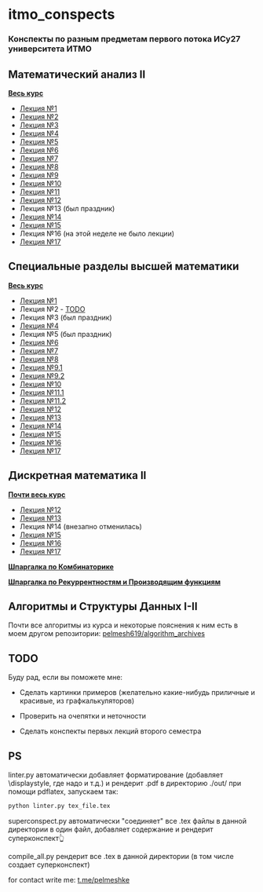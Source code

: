 # itmo_conspects

### Конспекты по разным предметам первого потока ИСy27 университета ИТМО

## Математический анализ II

[**Весь курс**](conspects/calculus/calculus_superconspect.pdf)

* [Лекция №1](conspects/calculus/calculus_2024_02_07.pdf)
* [Лекция №2](conspects/calculus/calculus_2024_02_14.pdf) 
* [Лекция №3](conspects/calculus/calculus_2024_02_21.pdf)
* [Лекция №4](conspects/calculus/calculus_2024_02_28.pdf)
* [Лекция №5](conspects/calculus/calculus_2024_03_06.pdf)
* [Лекция №6](conspects/calculus/calculus_2024_03_13.pdf)
* [Лекция №7](conspects/calculus/calculus_2024_03_20.pdf)
* [Лекция №8](conspects/calculus/calculus_2024_03_27.pdf)
* [Лекция №9](conspects/calculus/calculus_2024_04_03.pdf)
* [Лекция №10](conspects/calculus/calculus_2024_04_10.pdf)
* [Лекция №11](conspects/calculus/calculus_2024_04_17.pdf)
* [Лекция №12](conspects/calculus/calculus_2024_04_24.pdf)
* Лекция №13 (был праздник)
* [Лекция №14](conspects/calculus/calculus_2024_05_08.pdf)
* [Лекция №15](conspects/calculus/calculus_2024_05_15.pdf)
* Лекция №16 (на этой неделе не было лекции)
* [Лекция №17](conspects/calculus/calculus_2024_05_29.pdf)

## Специальные разделы высшей математики

[**Весь курс**](conspects/specsec/specsec_superconspect.pdf)

* [Лекция №1](conspects/specsec/specsec_2024_02_09.pdf)
* Лекция №2 - [TODO](specsec/specsec_2024_02_16.tex)
* Лекция №3 (был праздник)
* [Лекция №4](conspects/specsec/specsec_2024_03_01.pdf)
* Лекция №5 (был праздник)
* [Лекция №6](conspects/specsec/specsec_2024_03_15.pdf)
* [Лекция №7](conspects/specsec/specsec_2024_03_22.pdf)
* [Лекция №8](conspects/specsec/specsec_2024_03_29.pdf)
* [Лекция №9.1](conspects/specsec/specsec_2024_04_03.pdf)
* [Лекция №9.2](conspects/specsec/specsec_2024_04_05.pdf)
* [Лекция №10](conspects/specsec/specsec_2024_04_12.pdf)
* [Лекция №11.1](conspects/specsec/specsec_2024_04_17.pdf)
* [Лекция №11.2](conspects/specsec/specsec_2024_04_19.pdf)
* [Лекция №12](conspects/specsec/specsec_2024_04_26.pdf)
* [Лекция №13](conspects/specsec/specsec_2024_05_03.pdf)
* [Лекция №14](conspects/specsec/specsec_2024_05_10.pdf)
* [Лекция №15](conspects/specsec/specsec_2024_05_17.pdf)
* [Лекция №16](conspects/specsec/specsec_2024_05_22.pdf)
* [Лекция №17](conspects/specsec/specsec_2024_05_29.pdf)


## Дискретная математика II

[**Почти весь курс**](conspects/dismath/dismath_superconspect.pdf)

* [Лекция №12](conspects/dismath/dismath_2024_04_23.pdf)
* [Лекция №13](conspects/dismath/dismath_2024_04_30.pdf)
* Лекция №14 (внезапно отменилась)
* [Лекция №15](conspects/dismath/dismath_2024_05_14.pdf)
* [Лекция №16](conspects/dismath/dismath_2024_05_21.pdf)
* [Лекция №17](conspects/dismath/dismath_2024_05_28.pdf)

[**Шпаргалка по Комбинаторике**](conspects/dismath/dismath_cheatsheet_combinatorics.pdf)

[**Шпаргалка по Рекуррентностям и Производящим функциям**](conspects/dismath/dismath_cheatsheet_recurrences.pdf)

## Алгоритмы и Структуры Данных I-II

Почти все алгоритмы из курса и некоторые пояснения к ним есть в моем другом репозитории: [pelmesh619/algorithm_archives](https://github.com/pelmesh619/algorithm_archives)



## TODO

Буду рад, если вы поможете мне:

* Сделать картинки примеров (желательно какие-нибудь приличные и красивые, из графкалькуляторов)

* Проверить на очепятки и неточности

* Сделать конспекты первых лекций второго семестра

## PS

linter.py автоматически добавляет форматирование (добавляет \displaystyle, где надо и т.д.) и рендерит .pdf в директорию ./out/ при помощи pdflatex, запускаем так: 

```bash
python linter.py tex_file.tex
```

superconspect.py автоматически "соединяет" все .tex файлы в данной директории в один файл, добавляет содержание и рендерит суперконспект👆

compile_all.py рендерит все .tex в данной директории (в том числе создает суперконспект)



for contact write me: [t.me/pelmeshke](https://t.me/pelmeshke)
